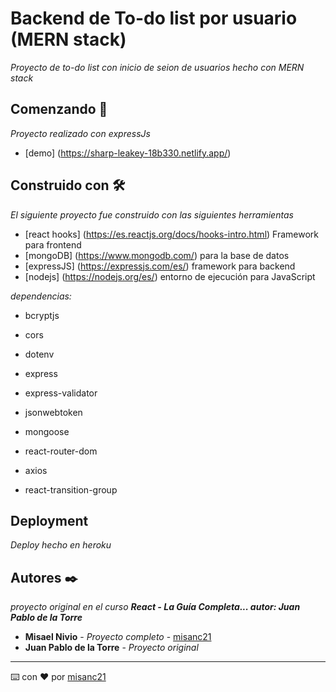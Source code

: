 # Backend de To-do list por usuario (MERN stack)
_Proyecto de to-do list con inicio de seion de usuarios hecho con MERN stack_

## Comenzando 🚀
_Proyecto realizado con expressJs_ 
* [demo] (https://sharp-leakey-18b330.netlify.app/)

## Construido con 🛠️
_El siguiente proyecto fue construido con las siguientes herramientas_
* [react hooks] (https://es.reactjs.org/docs/hooks-intro.html) Framework para frontend
* [mongoDB] (https://www.mongodb.com/) para la base de datos
* [expressJS] (https://expressjs.com/es/) framework para backend
* [nodejs] (https://nodejs.org/es/) entorno de ejecución para JavaScript

_dependencias:_
* bcryptjs
* cors
* dotenv
* express
* express-validator
* jsonwebtoken
* mongoose

* react-router-dom
* axios
* react-transition-group

## Deployment
_Deploy hecho en heroku_

## Autores ✒️

_proyecto original en el curso **React - La Guía Completa... autor: Juan Pablo de la Torre**_

* **Misael Nivio** - *Proyecto completo* - [misanc21](https://github.com/misanc21)
* **Juan Pablo de la Torre** - *Proyecto original*

---
⌨️ con ❤️ por [misanc21](https://github.com/misanc21)
